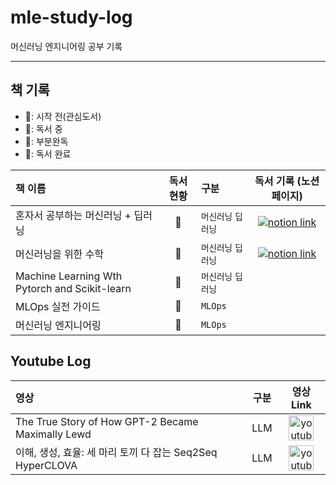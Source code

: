 # mle-study-log
머신러닝 엔지니어링 공부 기록

---

## 책 기록

- 🪹: 시작 전(관심도서)
- 🪺: 독서 중
- 🐣: 부분완독
- 🦉: 독서 완료

| 책 이름 | 독서 현황   | 구분 | 독서 기록 (노션 페이지) |
| :-- | :--: | :-- | :--: |
| 혼자서 공부하는 머신러닝 + 딥러닝 | 🐣 | `머신러닝` `딥러닝` |[![notion link](https://cdn.iconscout.com/icon/free/png-512/free-notion-logo-icon-download-in-svg-png-gif-file-formats--social-media-pack-logos-icons-1911999.png?f=webp&w=30)](https://temporal-willow-a60.notion.site/56b8620c939d4d59baab4967bbe20df4?pvs=4) |
| 머신러닝을 위한 수학 | 🐣 | `머신러닝` `딥러닝` |  [![notion link](https://cdn.iconscout.com/icon/free/png-512/free-notion-logo-icon-download-in-svg-png-gif-file-formats--social-media-pack-logos-icons-1911999.png?f=webp&w=30)](https://temporal-willow-a60.notion.site/491d0c0794fb404796843f0e2f9b9b2e?pvs=4) |
| Machine Learning Wth Pytorch and Scikit-learn | 🪹 | `머신러닝` `딥러닝` |  |
| MLOps 실전 가이드 | 🪹 | `MLOps` | |
| 머신러닝 엔지니어링 | 🪹 | `MLOps` | |

## Youtube Log

| 영상 | 구분 | 영상 Link |
| :-- | :--: | :--: |
|The True Story of How GPT-2 Became Maximally Lewd| LLM |<a href="https://youtu.be/qV_rOlHjvvs?si=D0IRBm0BnePHCMur"><img src="https://static.vecteezy.com/system/resources/thumbnails/018/930/572/small/youtube-logo-youtube-icon-transparent-free-png.png" alt="youtube_logo" width="40"/></a>|
|이해, 생성, 효율: 세 마리 토끼 다 잡는 Seq2Seq HyperCLOVA| LLM |<a href="https://youtu.be/upL76wu1EVQ?si=ihheXsXoNbxIL3rN"><img src="https://static.vecteezy.com/system/resources/thumbnails/018/930/572/small/youtube-logo-youtube-icon-transparent-free-png.png" alt="youtube_logo" width="40"/></a>|
